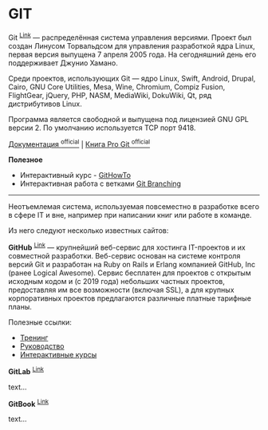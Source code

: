 # GIT

Git <sup>[Link](https://руни.рф/index.php/Git)</sup> — распределённая система управления версиями. Проект был создан Линусом Торвальдсом для управления разработкой ядра Linux, первая версия выпущена 7 апреля 2005 года. На сегодняшний день его поддерживает Джунио Хамано.

Среди проектов, использующих Git — ядро Linux, Swift, Android, Drupal, Cairo, GNU Core Utilities, Mesa, Wine, Chromium, Compiz Fusion, FlightGear, jQuery, PHP, NASM, MediaWiki, DokuWiki, Qt, ряд дистрибутивов Linux.

Программа является свободной и выпущена под лицензией GNU GPL версии 2. По умолчанию используется TCP порт 9418.

[Документация <sup>official</sup>](https://git-scm.com/doc) | [Книга Pro Git <sup>official</sup>](https://git-scm.com/book/ru/v2)

**Полезное**

- Интерактивный курс - [GitHowTo](https://githowto.com/ru)
- Интерактивная работа с ветками [Git Branching](https://learngitbranching.js.org/?locale=ru_RU)

---

Неотъемлемая система, используемая повсеместно в разработке всего в сфере IT и вне, например при написании книг или работе в команде.

Из него следуют несколько известных сайтов:

**GitHub** <sup>[Link](https://github.com/)</sup> — крупнейший веб-сервис для хостинга IT-проектов и их совместной разработки.
Веб-сервис основан на системе контроля версий Git и разработан на Ruby on Rails и Erlang компанией GitHub, Inc (ранее Logical Awesome). Сервис бесплатен для проектов с открытым исходным кодом и (с 2019 года) небольших частных проектов, предоставляя им все возможности (включая SSL), а для крупных корпоративных проектов предлагаются различные платные тарифные планы.

Полезные ссылки:

- [Тренинг](https://training.github.com/)
- [Руководство](https://docs.github.com/ru/get-started)
- [Интерактивные курсы](https://skills.github.com/)

**GitLab** <sup>[Link](https://about.gitlab.com/)</sup>

text...

**GitBook** <sup>[Link](https://www.gitbook.com/)</sup>

text...
